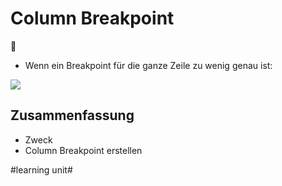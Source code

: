 # Column Breakpoint
🛑
- Wenn ein Breakpoint für die ganze Zeile zu wenig genau ist:

![][image-1]

## Zusammenfassung
- Zweck
- Column Breakpoint erstellen

[image-1]:	assets/Bildschirmfoto%202023-12-02%20um%2011.49.36.png

#learning unit#